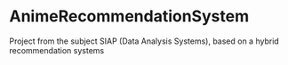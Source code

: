 # AnimeRecommendationSystem
Project from the subject SIAP (Data Analysis Systems), based on a hybrid recommendation systems
